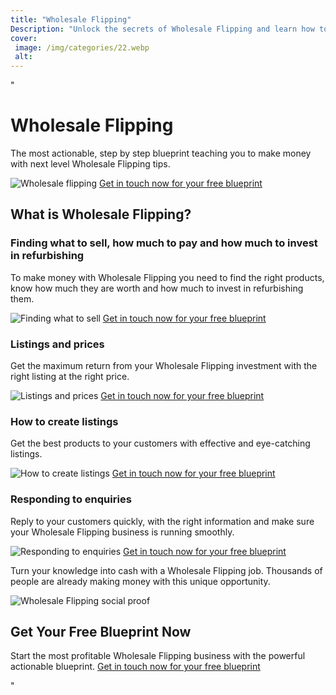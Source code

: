 ```yaml
---
title: "Wholesale Flipping"
Description: "Unlock the secrets of Wholesale Flipping and learn how to use it to make extra money on the side. Discover easy, step-by-step instructions that can help you maximize your returns from Wholesale Flipping."
cover: 
 image: /img/categories/22.webp
 alt: 
---
```


"<h1>Wholesale Flipping</h1>

<p>The most actionable, step by step blueprint teaching you to make money with next level Wholesale Flipping tips.</p>

<img src="wholesale.jpg" alt="Wholesale flipping">
<a href="/contact" class="btn btn-primary">Get in touch now for your free blueprint</a>

<h2>What is Wholesale Flipping?</h2>

<h3>Finding what to sell, how much to pay and how much to invest in refurbishing</h3>
<p>To make money with Wholesale Flipping you need to find the right products, know how much they are worth and how much to invest in refurbishing them.</p> 
<img src="find-products.jpg" alt="Finding what to sell">
<a href="/contact" class="btn btn-primary">Get in touch now for your free blueprint</a>

<h3>Listings and prices</h3>
<p>Get the maximum return from your Wholesale Flipping investment with the right listing at the right price.</p>
<img src="listings.jpg" alt="Listings and prices">
<a href="/contact" class="btn btn-primary">Get in touch now for your free blueprint</a>

<h3>How to create listings</h3>
<p>Get the best products to your customers with effective and eye-catching listings.</p>
<img src="create-listings.jpg" alt="How to create listings"> 
<a href="/contact" class="btn btn-primary">Get in touch now for your free blueprint</a>

<h3>Responding to enquiries</h3>
<p>Reply to your customers quickly, with the right information and make sure your Wholesale Flipping business is running smoothly.</p>
<img src="enquiries.jpg" alt="Responding to enquiries">
<a href="/contact" class="btn btn-primary">Get in touch now for your free blueprint</a>

<p>Turn your knowledge into cash with a Wholesale Flipping job. Thousands of people are already making money with this unique opportunity.</p>
<img src="social-proof.jpg" alt="Wholesale Flipping social proof">

<h2>Get Your Free Blueprint Now</h2> 
<p>Start the most profitable Wholesale Flipping business with the powerful actionable blueprint. <a href="/contact" class="btn btn-primary">Get in touch now for your free blueprint</a></p>"